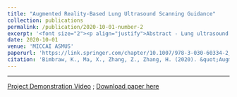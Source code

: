 ```yaml
---
title: "Augmented Reality-Based Lung Ultrasound Scanning Guidance"
collection: publications
permalink: /publication/2020-10-01-number-2
excerpt: '<font size="2"><p align="justify">Abstract - Lung ultrasound (LUS) is an established non-invasive imaging method for diagnosing respiratory illnesses. With the rise of SARS-CoV-2 (COVID-19) as a global pandemic, LUS has been used to detect pneumopathy for triaging and monitoring patients who are diagnosis or suspected with COVID-19 infection. While LUS offers a cost-effective, radiation-free, and higher portability compared with chest X-ray and CT, its accessibility is limited due to its user dependency and small number of physicians and sonographers who can perform appropriate scanning and diagnosis. In this paper, we propose a framework of guiding LUS scanning featuring augmented reality, in which the LUS procedure can be guided by projecting the scanning trajectory. To develop such a system, we implement a computer vision-based detection algorithm to classify different regions on human body. The DensePose algorithm is used to obtain a body mesh data for the upper body pictured with a mono-camera. Torso sub-mesh is used to extract and overlay the eight regions corresponding to anterior and lateral chests for LUS guidance. To minimize instability of the DensePose mesh coordinates based on different frontal angles of camera, a machine learning regression algorithm is applied to predict the angle-specific projection model with respect to the chest. ArUco markers are utilized for training the ground truth chest regions to be scanned and another single ArUco marker is used for detecting the center line of the body. The augmented scanning regions are highlighted one by one to guide the scanning path to execute the LUS procedure. We demonstrated the feasibility of guiding the LUS scanning procedure through the combination of augmented reality, computer vision, and machine learning.</p>'
date: 2020-10-01
venue: 'MICCAI ASMUS'
paperurl: 'https://link.springer.com/chapter/10.1007/978-3-030-60334-2_11'
citation: 'Bimbraw, K., Ma, X., Zhang, Z., Zhang, H. (2020). &quot;Augmented Reality-Based Lung Ultrasound Scanning Guidance&quot;. In: <i>Medical Ultrasound, and Preterm, Perinatal and Paediatric Image Analysis. ASMUS 2020, PIPPI 2020.</i> Lecture Notes in Computer Science, vol 12437. Springer, Cham.'
---
```

---
<a href="https://vimeo.com/463333665">Project Demonstration Video</a> ; [Download paper here](http://bimbraw.github.io/files/Augmented_Reality_Paper.pdf)
